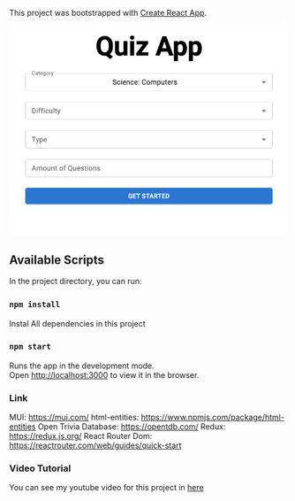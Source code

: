 This project was bootstrapped with [Create React App](https://github.com/facebook/create-react-app).

![Project Preview](./src/quiz-app.png)

## Available Scripts

In the project directory, you can run:

### `npm install`

Instal All dependencies in this project

### `npm start`

Runs the app in the development mode.<br />
Open [http://localhost:3000](http://localhost:3000) to view it in the browser.

### Link

MUI: https://mui.com/
html-entities: https://www.npmjs.com/package/html-entities
Open Trivia Database: https://opentdb.com/
Redux: https://redux.js.org/
React Router Dom: https://reactrouter.com/web/guides/quick-start

### Video Tutorial

You can see my youtube video for this project in [here](https://youtu.be/6LROvk5d8H8)

